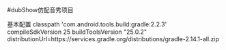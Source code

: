 #dubShow仿配音秀项目  

基本配置     classpath 'com.android.tools.build:gradle:2.2.3'
             compileSdkVersion 25
             buildToolsVersion "25.0.2"
             distributionUrl=https\://services.gradle.org/distributions/gradle-2.14.1-all.zip
